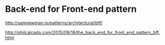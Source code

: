 # Back-end for Front-end pattern

http://samnewman.io/patterns/architectural/bff/

http://philcalcado.com/2015/09/18/the_back_end_for_front_end_pattern_bff.html
